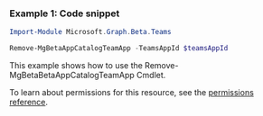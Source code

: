 ### Example 1: Code snippet

```powershellImport-Module Microsoft.Graph.Beta.Teams

Remove-MgBetaAppCatalogTeamApp -TeamsAppId $teamsAppId
```
This example shows how to use the Remove-MgBetaBetaAppCatalogTeamApp Cmdlet.
To learn about permissions for this resource, see the [permissions reference](/graph/permissions-reference).

